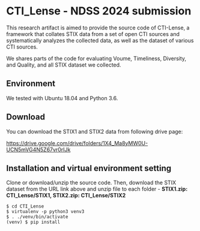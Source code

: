 # CTI_Lense - NDSS 2024 submission

This research artifact is aimed to provide the source code of CTI-Lense, a framework that collates STIX data from a set of open CTI sources and systematically analyzes the collected data, as well as the dataset of various CTI sources.

We shares parts of the code for evaluating Voume, Timeliness, Diversity, and Quality, and all STIX dataset we collected.

## Environment
We tested with Ubuntu 18.04 and Python 3.6.

## Download
You can download the STIX1 and STIX2 data from following drive page:

https://drive.google.com/drive/folders/1X4_Ma8yMW0U-UCN5mVG4N5Z67vr0rIJk

## Installation and virtual environment setting

Clone or download/unzip the source code. Then, download the STIX dataset from the URL link above and unzip file to each folder - **STIX1.zip: CTI_Lense/STIX1, STIX2.zip: CTI_Lense/STIX2**
```
$ cd CTI_Lense
$ virtualenv -p python3 venv3
$ . ./venv/bin/activate
(venv) $ pip install 
```
